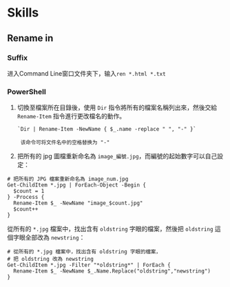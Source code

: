 # Skills

## Rename in

### Suffix

进入Command Line窗口文件夹下，输入`ren *.html *.txt`

### PowerShell

1. 切換至檔案所在目錄後，使用 `Dir` 指令將所有的檔案名稱列出來，然後交給 `Rename-Item` 指令進行更改檔名的動作。

       `Dir | Rename-Item -NewName { $_.name -replace " ", "-" }`

        该命令可将文件名中的空格替换为 "-" 

2. 把所有的 jpg 圖檔重新命名為 `image_編號.jpg`，而編號的起始數字可以自己設定：

```text
# 把所有的 JPG 檔案重新命名為 image_num.jpg
Get-ChildItem *.jpg | ForEach-Object -Begin {
  $count = 1
} -Process {
  Rename-Item $_ -NewName "image_$count.jpg"
  $count++
}
```

 從所有的 `*.jpg` 檔案中，找出含有 `oldstring` 字眼的檔案，然後把 `oldstring` 這個字眼全部改為 `newstring`：

```text
# 從所有的 *.jpg 檔案中，找出含有 oldstring 字眼的檔案，
# 把 oldstring 改為 newstring
Get-ChildItem *.jpg -Filter "*oldstring*" | ForEach {
  Rename-Item $_ -NewName $_.Name.Replace("oldstring","newstring")
}
```

